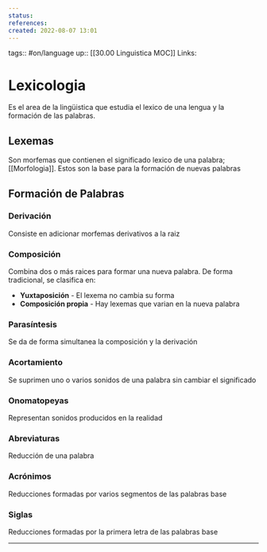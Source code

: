 ```yaml
---
status:
references:
created: 2022-08-07 13:01
---
```

tags:: #on/language 
up:: [[30.00 Linguistica MOC]]
Links: 
# Lexicologia
Es el area de la lingüistica que estudia el lexico de una lengua y la formación de las palabras.

## Lexemas
Son morfemas que contienen el significado lexico de una palabra; [[Morfologia]]. Estos son la base para la formación de nuevas palabras

## Formación de Palabras
### Derivación
Consiste en adicionar morfemas derivativos a la raiz

### Composición
Combina dos o más raices para formar una nueva palabra. De forma tradicional, se clasifica en:
- **Yuxtaposición** - El lexema no cambia su forma
- **Composición propia** - Hay lexemas que varian en la nueva palabra

### Parasíntesis
Se da de forma simultanea la composición y la derivación

### Acortamiento
Se suprimen uno o varios sonidos de una palabra sin cambiar el significado

### Onomatopeyas
Representan sonidos producidos en la realidad

### Abreviaturas
Reducción de una palabra

### Acrónimos
Reducciones formadas por varios segmentos de las palabras base

### Siglas
Reducciones formadas por la primera letra de las palabras base
___
